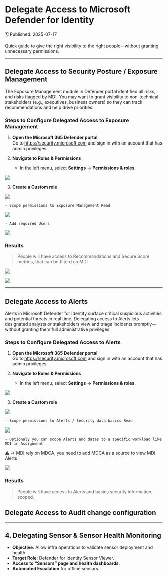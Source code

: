 # Delegate Access to Microsoft Defender for Identity
🗓️ Published: 2025-07-17

Quick guide to give the right visibility to the right people—without granting unnecessary permissions.

---

## Delegate Access to Security Posture / Exposure Management  

The Exposure Management module in Defender portal identified all risks, and risks flagged by MDI.
You may want to grant visibility to non-technical stakeholders (e.g., executives, business owners) so they can track recommendations and help drive priorities.

### Steps to Configure Delegated Access to Exposure Management 

1. **Open the Microsoft 365 Defender portal**  
   Go to https://security.microsoft.com and sign in with an account that has admin privileges.

2. **Navigate to Roles & Permissions**  
   - In the left menu, select **Settings** → **Permissions & roles**.  

![](assets/Delegate%20Access%20to%20MDI/2025-07-17-16-42-37.png)

3. **Create a Custom role**  

![](assets/Delegate%20Access%20to%20MDI/2025-07-17-16-43-07.png)

    - Scope permissions to Exposure Management Read

![](assets/Delegate%20Access%20to%20MDI/2025-07-17-16-43-26.png)

    - Add required Users

![](assets/Delegate%20Access%20to%20MDI/2025-07-17-16-44-06.png)


### Results

> People will have access to Recommandations and Secure Score metrics, that can be filterd on MDI

![](assets/Delegate%20Access%20to%20MDI/2025-07-17-16-45-12.png)

![](assets/Delegate%20Access%20to%20MDI/2025-07-17-16-46-16.png)

---

## Delegate Access to Alerts  

Alerts in Microsoft Defender for Identity surface critical suspicious activities and potential threats in real time. Delegating access to Alerts lets designated analysts or stakeholders view and triage incidents promptly—without granting them full administrative privileges.

### Steps to Configure Delegated Access to Alerts  

1. **Open the Microsoft 365 Defender portal**  
   Go to https://security.microsoft.com and sign in with an account that has admin privileges.

2. **Navigate to Roles & Permissions**  
   - In the left menu, select **Settings** → **Permissions & roles**.  

![](assets/Delegate%20Access%20to%20MDI/2025-07-17-16-42-37.png)

3. **Create a Custom role** 

![](assets/Delegate%20Access%20to%20MDI/2025-07-17-17-07-12.png)

    - Scope permissions to Alerts / Security data basics Read

![](assets/Delegate%20Access%20to%20MDI/2025-07-17-17-08-07.png)

    - Optionaly you can scope Alerts and datas to a specific workload like MDI in Assignment
  ⚠️ -> MDI rely on MDCA, you need to add MDCA as a source to view MDI Alerts  

![](assets/Delegate%20Access%20to%20MDI/2025-07-17-17-19-25.png)


### Results

> People will have access to Alerts and basics security information, scoped.





## Delegate Access to Audit change configuration  

---

## 4. Delegating Sensor & Sensor Health Monitoring
- **Objective**: Allow infra operations to validate sensor deployment and health.  
- **Target Role**: Defender for Identity Sensor Viewer.  
- **Access to “Sensors” page and health dashboards**.  
- **Automated Escalation** for offline sensors.

